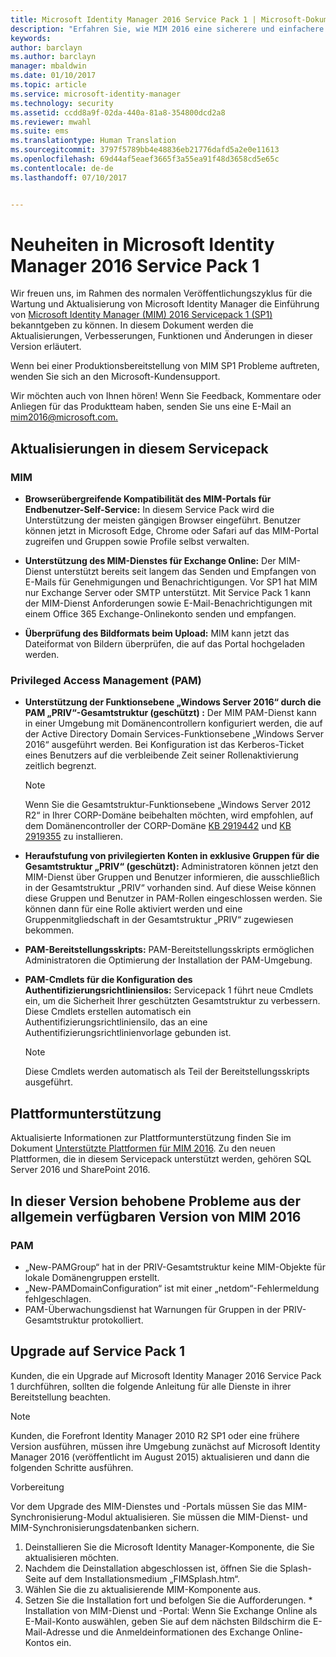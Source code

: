 ```yaml
---
title: Microsoft Identity Manager 2016 Service Pack 1 | Microsoft-Dokumentation
description: "Erfahren Sie, wie MIM 2016 eine sicherere und einfachere Erfahrung bei der Identitätsverwaltung in der Cloud und lokal bietet."
keywords: 
author: barclayn
ms.author: barclayn
manager: mbaldwin
ms.date: 01/10/2017
ms.topic: article
ms.service: microsoft-identity-manager
ms.technology: security
ms.assetid: ccdd8a9f-02da-440a-81a8-354800dcd2a8
ms.reviewer: mwahl
ms.suite: ems
ms.translationtype: Human Translation
ms.sourcegitcommit: 3797f5789bb4e48836eb21776dafd5a2e0e11613
ms.openlocfilehash: 69d44af5eaef3665f3a55ea91f48d3658cd5e65c
ms.contentlocale: de-de
ms.lasthandoff: 07/10/2017


---
```

<a id="whats-new-for-microsoft-identity-manager-2016-service-pack-1" class="xliff"></a>
# Neuheiten in Microsoft Identity Manager 2016 Service Pack 1 #

Wir freuen uns, im Rahmen des normalen Veröffentlichungszyklus für die Wartung und Aktualisierung von Microsoft Identity Manager die Einführung von [Microsoft Identity Manager (MIM) 2016 Servicepack 1 (SP1)](https://msdn.microsoft.com/subscriptions/downloads/?fileid=70212#searchTerm=&Languages=en&PageSize=10&PageIndex=0&FileId=70212) bekanntgeben zu können. In diesem Dokument werden die Aktualisierungen, Verbesserungen, Funktionen und Änderungen in dieser Version erläutert.

Wenn bei einer Produktionsbereitstellung von MIM SP1 Probleme auftreten, wenden Sie sich an den Microsoft-Kundensupport.

Wir möchten auch von Ihnen hören! Wenn Sie Feedback, Kommentare oder Anliegen für das Produktteam haben, senden Sie uns eine E-Mail an [mim2016@microsoft.com.](mailto:mim2016@microsoft.com)



<a id="updates-in-this-service-pack" class="xliff"></a>
## Aktualisierungen in diesem Servicepack #

<a id="mim" class="xliff"></a>
### MIM

- **Browserübergreifende Kompatibilität des MIM-Portals für Endbenutzer-Self-Service:** In diesem Service Pack wird die Unterstützung der meisten gängigen Browser eingeführt. Benutzer können jetzt in Microsoft Edge, Chrome oder Safari auf das MIM-Portal zugreifen und Gruppen sowie Profile selbst verwalten.

- **Unterstützung des MIM-Dienstes für Exchange Online:** Der MIM-Dienst unterstützt bereits seit langem das Senden und Empfangen von E-Mails für Genehmigungen und Benachrichtigungen. Vor SP1 hat MIM nur Exchange Server oder SMTP unterstützt. Mit Service Pack 1 kann der MIM-Dienst Anforderungen sowie E-Mail-Benachrichtigungen mit einem Office 365 Exchange-Onlinekonto senden und empfangen.

- **Überprüfung des Bildformats beim Upload:** MIM kann jetzt das Dateiformat von Bildern überprüfen, die auf das Portal hochgeladen werden.

<a id="privileged-access-managementpam" class="xliff"></a>
### Privileged Access Management (PAM)

- **Unterstützung der Funktionsebene „Windows Server 2016“ durch die PAM „PRIV“-Gesamtstruktur (geschützt) :** Der MIM PAM-Dienst kann in einer Umgebung mit Domänencontrollern konfiguriert werden, die auf der Active Directory Domain Services-Funktionsebene „Windows Server 2016“ ausgeführt werden. Bei Konfiguration ist das Kerberos-Ticket eines Benutzers auf die verbleibende Zeit seiner Rollenaktivierung zeitlich begrenzt.

    >[!Note]
    Wenn Sie die Gesamtstruktur-Funktionsebene „Windows Server 2012 R2“ in Ihrer CORP-Domäne beibehalten möchten, wird empfohlen, auf dem Domänencontroller der CORP-Domäne [KB 2919442](https://support.microsoft.com/en-us/kb/2919442) und [KB 2919355](https://support.microsoft.com/en-us/kb/2919355) zu installieren.

- **Heraufstufung von privilegierten Konten in exklusive Gruppen für die Gesamtstruktur „PRIV“ (geschützt):** Administratoren können jetzt den MIM-Dienst über Gruppen und Benutzer informieren, die ausschließlich in der Gesamtstruktur „PRIV“ vorhanden sind. Auf diese Weise können diese Gruppen und Benutzer in PAM-Rollen eingeschlossen werden.  Sie können dann für eine Rolle aktiviert werden und eine Gruppenmitgliedschaft in der Gesamtstruktur „PRIV“ zugewiesen bekommen.

- **PAM-Bereitstellungsskripts:** PAM-Bereitstellungsskripts ermöglichen Administratoren die Optimierung der Installation der PAM-Umgebung.

- **PAM-Cmdlets für die Konfiguration des Authentifizierungsrichtliniensilos:** Servicepack 1 führt neue Cmdlets ein, um die Sicherheit Ihrer geschützten Gesamtstruktur zu verbessern. Diese Cmdlets erstellen automatisch ein Authentifizierungsrichtliniensilo, das an eine Authentifizierungsrichtlinienvorlage gebunden ist.

    >[!Note]
    Diese Cmdlets werden automatisch als Teil der Bereitstellungsskripts ausgeführt.


<a id="platform-support" class="xliff"></a>
## Plattformunterstützung
Aktualisierte Informationen zur Plattformunterstützung finden Sie im Dokument [Unterstützte Plattformen für MIM 2016](microsoft-identity-manager-2016-supported-platforms.md).  Zu den neuen Plattformen, die in diesem Servicepack unterstützt werden, gehören SQL Server 2016 und SharePoint 2016.

<a id="issues-fixed-in-this-release-from-mim-2016-general-availability" class="xliff"></a>
## In dieser Version behobene Probleme aus der allgemein verfügbaren Version von MIM 2016

<a id="pam" class="xliff"></a>
### PAM
- „New-PAMGroup“ hat in der PRIV-Gesamtstruktur keine MIM-Objekte für lokale Domänengruppen erstellt.
- „New-PAMDomainConfiguration“ ist mit einer „netdom“-Fehlermeldung fehlgeschlagen.
- PAM-Überwachungsdienst hat Warnungen für Gruppen in der PRIV-Gesamtstruktur protokolliert.

<a id="how-to-upgrade-to-service-pack-1" class="xliff"></a>
## Upgrade auf Service Pack 1

Kunden, die ein Upgrade auf Microsoft Identity Manager 2016 Service Pack 1 durchführen, sollten die folgende Anleitung für alle Dienste in ihrer Bereitstellung beachten.

>[!Note]
>Kunden, die Forefront Identity Manager 2010 R2 SP1 oder eine frühere Version ausführen, müssen ihre Umgebung zunächst auf Microsoft Identity Manager 2016 (veröffentlicht im August 2015) aktualisieren und dann die folgenden Schritte ausführen.

Vorbereitung

Vor dem Upgrade des MIM-Dienstes und -Portals müssen Sie das MIM-Synchronisierung-Modul aktualisieren.
Sie müssen die MIM-Dienst- und MIM-Synchronisierungsdatenbanken sichern.

  1. Deinstallieren Sie die Microsoft Identity Manager-Komponente, die Sie aktualisieren möchten.
  2. Nachdem die Deinstallation abgeschlossen ist, öffnen Sie die Splash-Seite auf dem Installationsmedium „FIMSplash.htm“.
  3. Wählen Sie die zu aktualisierende MIM-Komponente aus.
  4. Setzen Sie die Installation fort und befolgen Sie die Aufforderungen.
    * Installation von MIM-Dienst und -Portal: Wenn Sie Exchange Online als E-Mail-Konto auswählen, geben Sie auf dem nächsten Bildschirm die E-Mail-Adresse und die Anmeldeinformationen des Exchange Online-Kontos ein.

